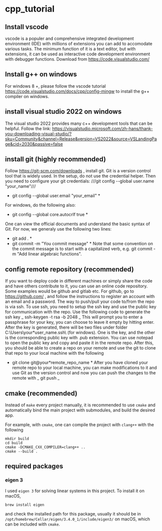 # cpp_tutorial

## Install vscode

vscode is a populer and comprehensive integrated development environment (IDE) with millions of extensions you can add to accomodate various tasks. The minimum function of it is a text editor, but with extensions, it can be used as interactive code development environment with debugger functions. Download from https://code.visualstudio.com/

## Install g++ on windows

For windows 8 +, please follow the vscode tutorial https://code.visualstudio.com/docs/cpp/config-mingw to install the g++ compiler on windows.

## install visual studio 2022 on windows

The visual studio 2022 provides many c++ development tools that can be helpful. Follow the link: https://visualstudio.microsoft.com/zh-hans/thank-you-downloading-visual-studio/?sku=Community&channel=Release&version=VS2022&source=VSLandingPage&cid=2030&passive=false

## install git (highly recommended)

Follow https://git-scm.com/downloads , install git. Git is a version control tool that is widely used. In the setup, do not use the credential helper. Then you need to configure your git credentials:
///git config --global user.name "your_name"///

- git config --global user.email "your_email" \*

For windows, do the following also:

- git config --global core.autocrlf true \*

One can view the official documents and understand the basic syntax of Git. For now, we generaly use the following two lines:

- git add . \*
- git commit -m "You commit message" \*
  Note that some convention on the commit message is to start with a capitalized verb, e.g. git commit -m "Add linear algebraic functions".

## config remote repository (recommended)

If you want to deploy code in different machines or simply share the code and have others contribute to it, you can use an online code repository. Some examples would be github and gitlab etc. For github, go to https://github.com/ , and follow the instructions to register an account with an email and a password. The way to push/pull your code to/from the repo is via ssh. To use ssh, you need to setup the ssh key and use the public key for communication with the repo. Use the following code to generate the ssh key
_ ssh-keygen -t rsa -b 2048 _
This will prompt you to enter a passphrase for your key, you can choose to leave it empty by hitting enter. After the key is generated, there will be two files under folder C:\Users\your\*user_name\.ssh\ (for windows). One is the key, and the other is the corresponding public key with .pub extension. You can use notepad to open the public key and copy and paste it in the remote repo. After this, you should be able to create a repo on your remote and use the git to clone that repo to your local machine with the following

- git clone git@your*remote_repo_name *
  After you have cloned your remote repo to your local machine, you can make modifications to it and use Git as the version control and now you can push the changes to the remote with
  _ git push _

## cmake (recommended)

Instead of `make` every project manually, it is recommended to use `cmake` and automatically bind the main project with submodules, and build the desired app.

For example, with `cmake`, one can compile the project with `clang++` with the following

```
mkdir build
cd build
cmake -DCMAKE_CXX_COMPILER=clang++ ..
cmake --build .
```

## required packages

### eigen 3

I used `eigen 3` for solving linear systems in this project. To install it on macOS,

```
brew install eigen
```

and check the installed path for this package, usually it should be in `/opt/homebrew/Cellar/eigen/3.4.0_1/include/eigen3/` on macOS, which can be included with `cmake`.
